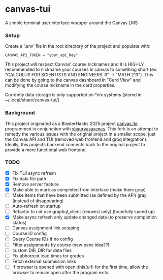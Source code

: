# canvas-tui

A simple terminal user interface wrapper around the Canvas LMS

### Setup

Create a '.env' file in the root directory of the project and populate with:
```
CANVAS_API_TOKEN = "your_api_key"
```

This project will respect Canvas' course nicknames and it is HIGHLY recommended
to nickname your courses in canvas to something short (ex: "CALCULUS FOR
SCIENTISTS AND ENGINEERS III" -> "MATH 213"). This can be done by going to the
canvas dashboard in "Card View" and modifying the course nickname in the card
properties.

Currently data storage is only supported on *nix systems (stored in ~/.local/share/canvas-tui/).

### Background

This project originated as a BlasterHacks 2025 project [canvas.lte](https://github.com/hoehlrich/canvas-tui)
programmed in conjunction with [shauryasaxenas](https://github.com/shauryasaxenas). This fork is an attempt to
remedy the various issues with the original project in a smaller scope: just
the Canvas API and TUI (removed web frontend and groq integration). Ideally,
this projects backend connects back to the original project to provide a more
functional web frontend.

### TODO
- [X] Fix TUI async refresh
- [X] Fix data file path
- [X] Remove server feature
- [X] Make able to mark as completed from interface (make them gray)
- [ ] Make items that have been submitted (as defined by the API) gray (instead of disappearing)
- [ ] Auto-refresh on startup
- [ ] Refactor to not use graphql_client (reqwest only) (hopefully speed up)
- [X] Make async refresh only update changed data (to preserve completion status)
- [ ] Canvas assignment link scraping
- [ ] Course ID config
- [ ] Query Course IDs if no config
- [ ] Filter assignments by course (new pane idea??)
- [ ] custom DIR_DIR for data files
- [ ] Fix abhorrent load times for grades
- [ ] Fetch external submission links
- [ ] If browser is opened with open::this(url) for the first time, allow the browser to remain open after the program exits
